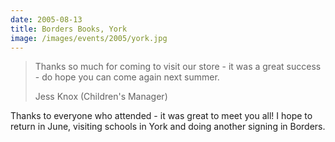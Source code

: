 ```yaml
---
date: 2005-08-13
title: Borders Books, York
image: /images/events/2005/york.jpg
---
```


> Thanks so much for coming to visit our store - it was a great success - do hope you can come again next summer.
> 
> <footer>Jess Knox (Children's Manager)</footer>

Thanks to everyone who attended - it was great to meet you all! I hope to return in June, visiting schools in York and doing another signing in Borders.

